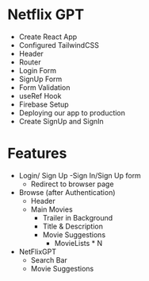 # Netflix GPT

- Create React App
- Configured TailwindCSS
- Header
- Router
- Login Form
- SignUp Form
- Form Validation
- useRef Hook
- Firebase Setup
- Deploying our app to production
- Create SignUp and SignIn


# Features
- Login/ Sign Up
    -Sign In/Sign Up form
    - Redirect to browser page
- Browse (after Authentication)
    - Header
    - Main Movies
        - Trailer in Background
        - Title & Description
        - Movie Suggestions
            - MovieLists * N
- NetFlixGPT
    - Search Bar
    - Movie Suggestions